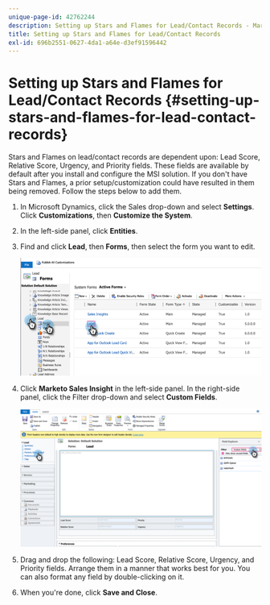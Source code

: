 ```yaml
---
unique-page-id: 42762244
description: Setting up Stars and Flames for Lead/Contact Records - Marketo Docs - Product Documentation
title: Setting up Stars and Flames for Lead/Contact Records
exl-id: 696b2551-0627-4da1-a64e-d3ef91596442
---
```

# Setting up Stars and Flames for Lead/Contact Records {#setting-up-stars-and-flames-for-lead-contact-records}

Stars and Flames on lead/contact records are dependent upon: Lead Score, Relative Score, Urgency, and Priority fields. These fields are available by default after you install and configure the MSI solution. If you don't have Stars and Flames, a prior setup/customization could have resulted in them being removed. Follow the steps below to add them.

1. In Microsoft Dynamics, click the Sales drop-down and select **Settings**. Click **Customizations**, then **Customize the System**.

1. In the left-side panel, click **Entities**.

1. Find and click **Lead**, then **Forms**, then select the form you want to edit.

   ![](assets/setting-up-stars-and-flames-for-lead-contact-records-1.png)

1. Click **Marketo Sales Insight** in the left-side panel. In the right-side panel, click the Filter drop-down and select **Custom Fields**.

   ![](assets/setting-up-stars-and-flames-for-lead-contact-records-2.png)

1. Drag and drop the following: Lead Score, Relative Score, Urgency, and Priority fields. Arrange them in a manner that works best for you. You can also format any field by double-clicking on it.

1. When you're done, click **Save and Close**.
